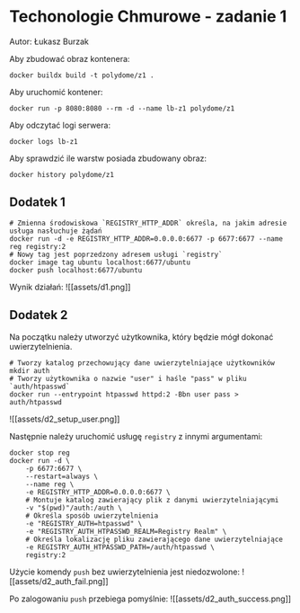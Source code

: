 # Techonologie Chmurowe - zadanie 1
Autor: Łukasz Burzak

Aby zbudować obraz kontenera:
```shell
docker buildx build -t polydome/z1 .
```

Aby uruchomić kontener:
```shell
docker run -p 8080:8080 --rm -d --name lb-z1 polydome/z1
```

Aby odczytać logi serwera:
```shell
docker logs lb-z1
```

Aby sprawdzić ile warstw posiada zbudowany obraz:
```shell
docker history polydome/z1
```

## Dodatek 1
```shell
# Zmienna środowiskowa `REGISTRY_HTTP_ADDR` określa, na jakim adresie usługa nasłuchuje żądań
docker run -d -e REGISTRY_HTTP_ADDR=0.0.0.0:6677 -p 6677:6677 --name reg registry:2
# Nowy tag jest poprzedzony adresem usługi `registry`
docker image tag ubuntu localhost:6677/ubuntu
docker push localhost:6677/ubuntu
```

Wynik działań:
![[assets/d1.png]]

## Dodatek 2
Na początku należy utworzyć użytkownika, który będzie mógł dokonać uwierzytelnienia.
```shell
# Tworzy katalog przechowujący dane uwierzytelniające użytkowników
mkdir auth
# Tworzy użytkownika o nazwie "user" i haśle "pass" w pliku `auth/htpasswd`
docker run --entrypoint htpasswd httpd:2 -Bbn user pass > auth/htpasswd
```
![[assets/d2_setup_user.png]]

Następnie należy uruchomić usługę `registry` z innymi argumentami:
```shell
docker stop reg
docker run -d \
	-p 6677:6677 \
	--restart=always \
	--name reg \
	-e REGISTRY_HTTP_ADDR=0.0.0.0:6677 \
	# Montuje katalog zawierający plik z danymi uwierzytelniającymi
	-v "$(pwd)"/auth:/auth \
	# Określa sposób uwierzytelnienia
	-e "REGISTRY_AUTH=htpasswd" \
	-e "REGISTRY_AUTH_HTPASSWD_REALM=Registry Realm" \
	# Określa lokalizację pliku zawierającego dane uwierzytelniające
	-e REGISTRY_AUTH_HTPASSWD_PATH=/auth/htpasswd \
	registry:2
```

Użycie komendy `push` bez uwierzytelnienia jest niedozwolone:
![[assets/d2_auth_fail.png]]

Po zalogowaniu `push` przebiega pomyślnie:
![[assets/d2_auth_success.png]]